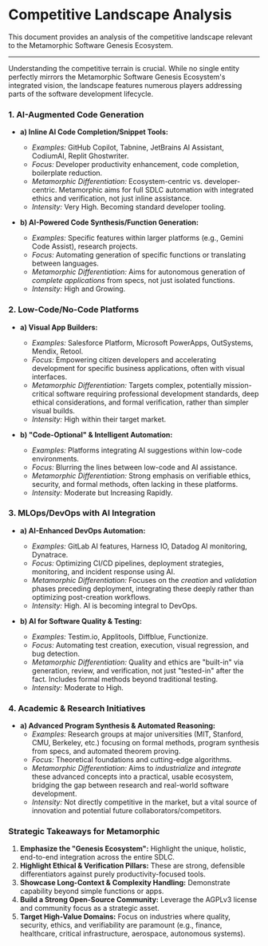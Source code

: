 # Competitive Landscape Analysis

This document provides an analysis of the competitive landscape relevant to the Metamorphic Software Genesis Ecosystem.

---

Understanding the competitive terrain is crucial. While no single entity perfectly mirrors the Metamorphic Software Genesis Ecosystem's integrated vision, the landscape features numerous players addressing parts of the software development lifecycle.

### 1. AI-Augmented Code Generation

*   **a) Inline AI Code Completion/Snippet Tools:**
    *   *Examples:* GitHub Copilot, Tabnine, JetBrains AI Assistant, CodiumAI, Replit Ghostwriter.
    *   *Focus:* Developer productivity enhancement, code completion, boilerplate reduction.
    *   *Metamorphic Differentiation:* Ecosystem-centric vs. developer-centric. Metamorphic aims for full SDLC automation with integrated ethics and verification, not just inline assistance.
    *   *Intensity:* Very High. Becoming standard developer tooling.

*   **b) AI-Powered Code Synthesis/Function Generation:**
    *   *Examples:* Specific features within larger platforms (e.g., Gemini Code Assist), research projects.
    *   *Focus:* Automating generation of specific functions or translating between languages.
    *   *Metamorphic Differentiation:* Aims for autonomous generation of *complete applications* from specs, not just isolated functions.
    *   *Intensity:* High and Growing.

### 2. Low-Code/No-Code Platforms

*   **a) Visual App Builders:**
    *   *Examples:* Salesforce Platform, Microsoft PowerApps, OutSystems, Mendix, Retool.
    *   *Focus:* Empowering citizen developers and accelerating development for specific business applications, often with visual interfaces.
    *   *Metamorphic Differentiation:* Targets complex, potentially mission-critical software requiring professional development standards, deep ethical considerations, and formal verification, rather than simpler visual builds.
    *   *Intensity:* High within their target market.

*   **b) "Code-Optional" & Intelligent Automation:**
    *   *Examples:* Platforms integrating AI suggestions within low-code environments.
    *   *Focus:* Blurring the lines between low-code and AI assistance.
    *   *Metamorphic Differentiation:* Strong emphasis on verifiable ethics, security, and formal methods, often lacking in these platforms.
    *   *Intensity:* Moderate but Increasing Rapidly.

### 3. MLOps/DevOps with AI Integration

*   **a) AI-Enhanced DevOps Automation:**
    *   *Examples:* GitLab AI features, Harness IO, Datadog AI monitoring, Dynatrace.
    *   *Focus:* Optimizing CI/CD pipelines, deployment strategies, monitoring, and incident response using AI.
    *   *Metamorphic Differentiation:* Focuses on the *creation* and *validation* phases preceding deployment, integrating these deeply rather than optimizing post-creation workflows.
    *   *Intensity:* High. AI is becoming integral to DevOps.

*   **b) AI for Software Quality & Testing:**
    *   *Examples:* Testim.io, Applitools, Diffblue, Functionize.
    *   *Focus:* Automating test creation, execution, visual regression, and bug detection.
    *   *Metamorphic Differentiation:* Quality and ethics are "built-in" via generation, review, and verification, not just "tested-in" after the fact. Includes formal methods beyond traditional testing.
    *   *Intensity:* Moderate to High.

### 4. Academic & Research Initiatives

*   **a) Advanced Program Synthesis & Automated Reasoning:**
    *   *Examples:* Research groups at major universities (MIT, Stanford, CMU, Berkeley, etc.) focusing on formal methods, program synthesis from specs, and automated theorem proving.
    *   *Focus:* Theoretical foundations and cutting-edge algorithms.
    *   *Metamorphic Differentiation:* Aims to *industrialize* and *integrate* these advanced concepts into a practical, usable ecosystem, bridging the gap between research and real-world software development.
    *   *Intensity:* Not directly competitive in the market, but a vital source of innovation and potential future collaborators/competitors.

### Strategic Takeaways for Metamorphic

1.  **Emphasize the "Genesis Ecosystem":** Highlight the unique, holistic, end-to-end integration across the entire SDLC.
2.  **Highlight Ethical & Verification Pillars:** These are strong, defensible differentiators against purely productivity-focused tools.
3.  **Showcase Long-Context & Complexity Handling:** Demonstrate capability beyond simple functions or apps.
4.  **Build a Strong Open-Source Community:** Leverage the AGPLv3 license and community focus as a strategic asset.
5.  **Target High-Value Domains:** Focus on industries where quality, security, ethics, and verifiability are paramount (e.g., finance, healthcare, critical infrastructure, aerospace, autonomous systems).
